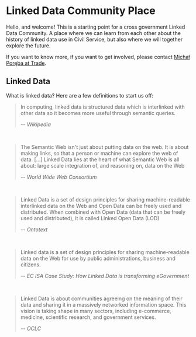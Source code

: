 # Linked Data Community Place

Hello, and welcome! This is a starting point for a cross government Linked Data Community. 
A place where we can learn from each other about the history of linked data use in Civil Service,
but also where we will together explore the future. 

If you want to know more, if you want to get involved, please contact [Michał Poręba at Trade](mailto://michal.poreba@trade.gov.uk).

## Linked Data

What is linked data? Here are a few definitions to start us off: 

> In computing, linked data is structured data which is interlinked with other data 
> so it becomes more useful through semantic queries.
>
> -- *Wikipedia*

&nbsp;
> The Semantic Web isn't just about putting data on the web. 
> It is about making links, so that a person or machine can 
> explore the web of data. [...] 
> Linked Data lies at the heart of what Semantic Web is all about: 
> large scale integration of, and reasoning on, data on the Web
> 
> -- *World Wide Web Consortium*

&nbsp;
> Linked Data is a set of design principles for sharing machine-readable interlinked data 
> on the Web and Open Data can be freely used and distributed. 
> When combined with Open Data (data that can be freely used and distributed), it is called Linked Open Data (LOD)
>
> -- *Ontotext*

&nbsp;
> Linked data is a set of design principles for sharing machine-readable
> data on the Web for use by public administrations, business and citizens.
> 
> -- *EC ISA Case Study: How Linked Data is transforming eGovernment*

&nbsp;
> Linked Data is about communities agreeing on the meaning of their data 
> and sharing it in a massively networked information space. This vision is taking shape in many sectors, 
> including e-commerce, medicine, scientific research, and government services.
> 
> -- *OCLC*
